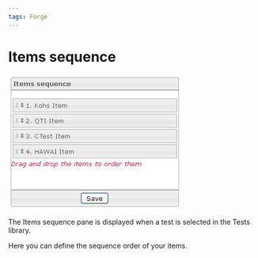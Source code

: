 ```yaml
---
tags: Forge
---
```


Items sequence
==============

![](resources/tests-itemssequence.png)

The Items sequence pane is displayed when a test is selected in the Tests library.

Here you can define the sequence order of your items.

